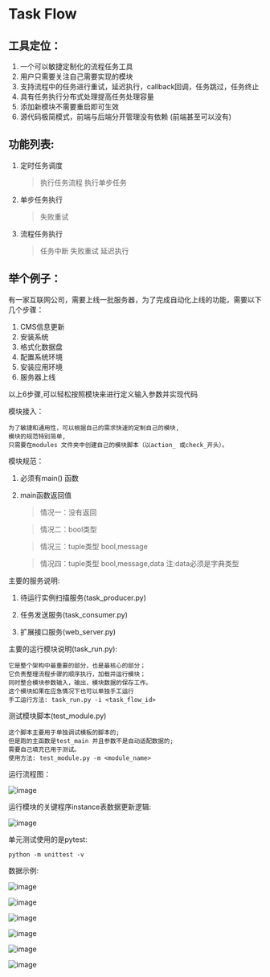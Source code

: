 # Task Flow

## 工具定位：

1. 一个可以敏捷定制化的流程任务工具
2. 用户只需要关注自己需要实现的模块
3. 支持流程中的任务进行重试，延迟执行，callback回调，任务跳过，任务终止
4. 具有任务执行分布式处理提高任务处理容量
5. 添加新模块不需要重启即可生效
6. 源代码极简模式，前端与后端分开管理没有依赖 (前端甚至可以没有)

## 功能列表:

1. 定时任务调度
   > 执行任务流程
   > 执行单步任务
2. 单步任务执行
   > 失败重试
3. 流程任务执行
    > 任务中断
    > 失败重试
    > 延迟执行


## 举个例子：

有一家互联网公司，需要上线一批服务器，为了完成自动化上线的功能，需要以下几个步骤：
1. CMS信息更新
2. 安装系统
3. 格式化数据盘
4. 配置系统环境
5. 安装应用环境
6. 服务器上线

以上6步骤,可以轻松按照模块来进行定义输入参数并实现代码

模块接入：

	为了敏捷和通用性，可以根据自己的需求快速的定制自己的模块,
	模块的规范特别简单,
	只需要在modules 文件夹中创建自己的模块脚本（以action_ 或check_开头）。

模块规范：

1. 必须有main() 函数

2. main函数返回值

	> 情况一：没有返回

	> 情况二：bool类型

	> 情况三：tuple类型 bool,message 

	> 情况四：tuple类型 bool,message,data 注:data必须是字典类型

主要的服务说明:

1. 待运行实例扫描服务(task_producer.py)   

2. 任务发送服务(task_consumer.py)   

3. 扩展接口服务(web_server.py)

主要的运行模块说明(task_run.py):

	它是整个架构中最重要的部分，也是最核心的部分；
	它负责整理流程步骤的顺序执行，加载并运行模块；
	同时整合模块参数输入，输出，模块数据的保存工作。
	这个模块如果在应急情况下也可以单独手工运行
	手工运行方法: task_run.py -i <task_flow_id>

测试模块脚本(test_module.py)

	这个脚本主要用于单独调试模板的脚本的;
	但是跑的主函数是test_main 并且参数不是自动适配数据的;
	需要自己填充已用于测试。
	使用方法: test_module.py -m <module_name>

运行流程图：

![image](https://github.com/jiangxianfu/smarttaskflow/blob/master/docs/architecture.png)


运行模块的关键程序instance表数据更新逻辑:

![image](https://github.com/jiangxianfu/smarttaskflow/blob/master/docs/task_run_flow.png)


单元测试使用的是pytest:

```
python -m unittest -v

```


数据示例:

![image](https://github.com/jiangxianfu/smarttaskflow/blob/master/docs/index.png)

![image](https://github.com/jiangxianfu/smarttaskflow/blob/master/docs/modules.png)

![image](https://github.com/jiangxianfu/smarttaskflow/blob/master/docs/flows.png)

![image](https://github.com/jiangxianfu/smarttaskflow/blob/master/docs/flow_steps.png)

![image](https://github.com/jiangxianfu/smarttaskflow/blob/master/docs/instances.png)

![image](https://github.com/jiangxianfu/smarttaskflow/blob/master/docs/instance_steps.png)

